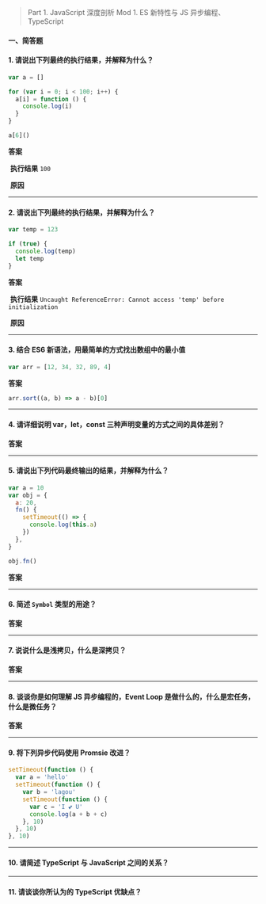 > Part 1. JavaScript 深度剖析
> Mod 1. ES 新特性与 JS 异步编程、TypeScript

#### 一、简答题

#### 1. 请说出下列最终的执行结果，并解释为什么？

```js
var a = []

for (var i = 0; i < 100; i++) {
  a[i] = function () {
    console.log(i)
  }
}

a[6]()
```

**答案**

​ **执行结果** `100`

​ **原因**

---

#### 2. 请说出下列最终的执行结果，并解释为什么？

```js
var temp = 123

if (true) {
  console.log(temp)
  let temp
}
```

**答案**

​ **执行结果** `Uncaught ReferenceError: Cannot access 'temp' before initialization`

​ **原因**

---

#### 3. 结合 ES6 新语法，用最简单的方式找出数组中的最小值

```js
var arr = [12, 34, 32, 89, 4]
```

**答案**

```js
arr.sort((a, b) => a - b)[0]
```

---

#### 4. 请详细说明 var，let，const 三种声明变量的方式之间的具体差别？

**答案**

---

#### 5. 请说出下列代码最终输出的结果，并解释为什么？

```js
var a = 10
var obj = {
  a: 20,
  fn() {
    setTimeout(() => {
      console.log(this.a)
    })
  },
}

obj.fn()
```

**答案**

---

#### 6. 简述 `Symbol` 类型的用途？

**答案**

---

#### 7. 说说什么是浅拷贝，什么是深拷贝？

**答案**

---

#### 8. 谈谈你是如何理解 JS 异步编程的，Event Loop 是做什么的，什么是宏任务，什么是微任务？

**答案**

---

#### 9. 将下列异步代码使用 Promsie 改进？

```js
setTimeout(function () {
  var a = 'hello'
  setTimeout(function () {
    var b = 'lagou'
    setTimeout(function () {
      var c = 'I 💕️ U'
      console.log(a + b + c)
    }, 10)
  }, 10)
}, 10)
```

---

#### 10. 请简述 TypeScript 与 JavaScript 之间的关系？

---

#### 11. 请谈谈你所认为的 TypeScript 优缺点？
